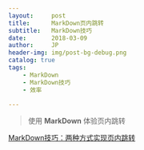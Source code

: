 ```yaml
---
layout:     post
title:      MarkDown页内跳转
subtitle:   MarkDown技巧
date:       2018-03-09
author:     JP
header-img: img/post-bg-debug.png
catalog: true
tags:
    - MarkDown
    - MarkDown技巧
    - 效率
    
---
```


> 使用 **MarkDown** 体验页内跳转


[MarkDown技巧：两种方式实现页内跳转](http://www.cnblogs.com/JohnTsai/p/4027229.html#1.3)



